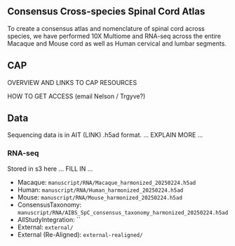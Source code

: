 ## Consensus Cross-species Spinal Cord Atlas

To create a consensus atlas and nomenclature of spinal cord across species, we have performed 10X Multiome and RNA-seq across the entire Macaque and Mouse cord as well as Human cervical and lumbar segments.

## CAP

OVERVIEW AND LINKS TO CAP RESOURCES

HOW TO GET ACCESS (email Nelson / Trgyve?)

## Data

Sequencing data is in AIT (LINK) .h5ad format. ... EXPLAIN MORE ...

### RNA-seq 

Stored in s3 here ... FILL IN ...

* Macaque: `manuscript/RNA/Macaque_harmonized_20250224.h5ad`
* Human: `manuscript/RNA/Human_harmonized_20250224.h5ad`
* Mouse: `manuscript/RNA/Mouse_harmonized_20250224.h5ad`
* ConsensusTaxonomy: `manuscript/RNA/AIBS_SpC_consensus_taxonomy_harmonized_20250224.h5ad`
* AllStudyIntegration: ``
* External: `external/`
* External (Re-Aligned): `external-realigned/`
